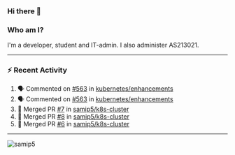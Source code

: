 ### Hi there 👋

### Who am I?
I'm a developer, student and IT-admin. I also administer AS213021.

---
### :zap: Recent Activity
<!--START_SECTION:activity-->
1. 🗣 Commented on [#563](https://github.com/kubernetes/enhancements/issues/563) in [kubernetes/enhancements](https://github.com/kubernetes/enhancements)
2. 🗣 Commented on [#563](https://github.com/kubernetes/enhancements/issues/563) in [kubernetes/enhancements](https://github.com/kubernetes/enhancements)
3. 🎉 Merged PR [#7](https://github.com/samip5/k8s-cluster/pull/7) in [samip5/k8s-cluster](https://github.com/samip5/k8s-cluster)
4. 🎉 Merged PR [#8](https://github.com/samip5/k8s-cluster/pull/8) in [samip5/k8s-cluster](https://github.com/samip5/k8s-cluster)
5. 🎉 Merged PR [#6](https://github.com/samip5/k8s-cluster/pull/6) in [samip5/k8s-cluster](https://github.com/samip5/k8s-cluster)
<!--END_SECTION:activity-->
---

<img align="center" src="https://github-readme-stats.vercel.app/api?username=samip5&show_icons=true" alt="samip5" />
